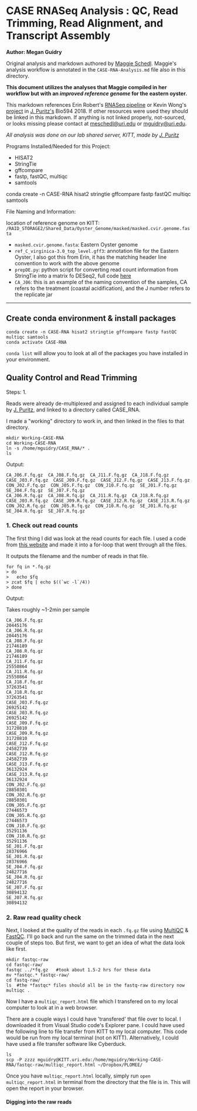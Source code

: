 # CASE RNASeq Analysis : QC, Read Trimming, Read Alignment, and Transcript Assembly

**Author: Megan Guidry**

Original analysis and markdown authored by [Maggie Schedl](https://github.com/meschedl). Maggie's analysis workflow is annotated in the `CASE-RNA-Analysis.md` file also in this directory. 

**This document utilizes the analyses that Maggie compiled in her workflow but with an _improved reference genome_ for the eastern oyster.**

This markdown references Erin Robert's [RNASeq pipeline](https://github.com/erinroberts/apoptosis_data_pipeline/blob/master/Streamlined%20Pipeline%20Tutorial/Apoptosis_Pipeline_Tutorial_with_Reduced_Dataset.md) or Kevin Wong's [project](https://github.com/jpuritz/BIO_594_2018/blob/master/FinalAssignment/KevinWong_FinalAssignment/P.dam_DE_Analysis.md) in [J. Puritz's](https://github.com/jpuritz) Bio594 2018.  If other resources were used they should be linked in this markdown. If anything is not linked properly, not-sourced, or looks missing please contact at meschedl@uri.edu or mguidry@uri.edu.

_All analysis was done on our lab shared server, KITT, made by [J. Puritz](https://github.com/jpuritz)_  

Programs Installed/Needed for this Project:  
- HISAT2 
- StringTie 
- gffcompare 
- fastp, fastQC, multiqc
- samtools

conda create -n CASE-RNA hisat2 stringtie gffcompare fastp fastQC multiqc samtools

File Naming and Information:

location of reference genome on KITT: `/RAID_STORAGE2/Shared_Data/Oyster_Genome/masked/masked.cvir.genome.fasta`

- `masked.cvir.genome.fasta`: Eastern Oyster genome
- `ref_C_virginica-3.0_top_level.gff3`: annotation file for the Eastern Oyster, I also got this from Erin, it has the matching header line convention to work with the above genome
- `prepDE.py`: python script for converting read count information from StringTie into a matrix fo DESeq2, full code [here](http://ccb.jhu.edu/software/stringtie/dl/prepDE.py)
- `CA_J06`: this is an example of the naming convention of the samples, CA refers to the treatment (coastal acidification), and the J number refers to the replicate jar

-------

## Create conda environment & install packages
```
conda create -n CASE-RNA hisat2 stringtie gffcompare fastp fastQC multiqc samtools
conda activate CASE-RNA
```

`conda list` will allow you to look at all of the packages you have installed in your environment.

## Quality Control and Read Trimming
Steps:
1. 

Reads were already de-multiplexed and assigned to each individual sample by [J. Puritz](https://github.com/jpuritz), and linked to a directory called CASE_RNA.

 I made a "working" directory to work in, and then linked in the files to that directory.
```
mkdir Working-CASE-RNA
cd Working-CASE-RNA
ln -s /home/mguidry/CASE_RNA/* .
ls
```
Output:
```
CA_J06.F.fq.gz  CA_J08.F.fq.gz  CA_J11.F.fq.gz  CA_J18.F.fq.gz  CASE_J03.F.fq.gz  CASE_J09.F.fq.gz  CASE_J12.F.fq.gz  CASE_J13.F.fq.gz  CON_J02.F.fq.gz  CON_J05.F.fq.gz  CON_J10.F.fq.gz  SE_J01.F.fq.gz  SE_J04.F.fq.gz  SE_J07.F.fq.gz
CA_J06.R.fq.gz  CA_J08.R.fq.gz  CA_J11.R.fq.gz  CA_J18.R.fq.gz  CASE_J03.R.fq.gz  CASE_J09.R.fq.gz  CASE_J12.R.fq.gz  CASE_J13.R.fq.gz  CON_J02.R.fq.gz  CON_J05.R.fq.gz  CON_J10.R.fq.gz  SE_J01.R.fq.gz  SE_J04.R.fq.gz  SE_J07.R.fq.gz 
```

### 1. Check out read counts
The first thing I did was look at the read counts for each file. I used a code from [this website](http://www.sixthresearcher.com/list-of-helpful-linux-commands-to-process-fastq-files-from-ngs-experiments/) and made it into a for-loop that went through all the files. 

It outputs the filename and the number of reads in that file.

```
for fq in *.fq.gz
> do
>	echo $fq
> zcat $fq | echo $((`wc -l`/4))
> done
```

Output:

Takes roughly ~1-2min per sample
```
CA_J06.F.fq.gz
20445176
CA_J06.R.fq.gz
20445176
CA_J08.F.fq.gz
21746189
CA_J08.R.fq.gz
21746189
CA_J11.F.fq.gz
25550864
CA_J11.R.fq.gz
25550864
CA_J18.F.fq.gz
37263541
CA_J18.R.fq.gz
37263541
CASE_J03.F.fq.gz
26925142
CASE_J03.R.fq.gz
26925142
CASE_J09.F.fq.gz
31720810
CASE_J09.R.fq.gz
31720810
CASE_J12.F.fq.gz
24582739
CASE_J12.R.fq.gz
24582739
CASE_J13.F.fq.gz
36132924
CASE_J13.R.fq.gz
36132924
CON_J02.F.fq.gz
28850301
CON_J02.R.fq.gz
28850301
CON_J05.F.fq.gz
27446573
CON_J05.R.fq.gz
27446573
CON_J10.F.fq.gz
35291136
CON_J10.R.fq.gz
35291136
SE_J01.F.fq.gz
28376966
SE_J01.R.fq.gz
28376966
SE_J04.F.fq.gz
24827716
SE_J04.R.fq.gz
24827716
SE_J07.F.fq.gz
30894132
SE_J07.R.fq.gz
30894132
```

### 2. Raw read quality check
Next, I looked at the quality of the reads in each `.fq.gz` file using [MultiQC](https://multiqc.info/) & [FastQC](https://www.bioinformatics.babraham.ac.uk/projects/fastqc/). I'll go back and run the same on the trimmed data in the next couple of steps too. But first, we want to get an idea of what the data look like first.

```
mkdir fastqc-raw
cd fastqc-raw/
fastqc ../*fq.gz   #took about 1.5-2 hrs for these data
mv *fastqc.* fastqc-raw/
cd fastq-raw/
ls  #the *fastqc* files should all be in the fastq-raw directory now
multiqc .
```

Now I have a `multiqc_report.html` file which I transfered on to my local computer to look at in a web browser. 

There are a couple ways I could have 'transfered' that file over to local. I downloaded it from Visual Studio code's Explorer pane. I could have used the following line to file transfer from KITT to my local computer. This code would be run from my local terminal (not on KITT). Alternatively, I could have used a file transfer software like Cyberduck.
```
ls
scp -P zzzz mguidry@KITT.uri.edu:/home/mguidry/Working-CASE-RNA/fastqc-raw/multiqc_report.html ~/Dropbox/PLOMEE/
```

Once you have `multiqc_report.html` locally, simply run `open multiqc_report.html` in terminal from the directory that the file is in. This will open the report in your browser.

#### Digging into the raw reads


